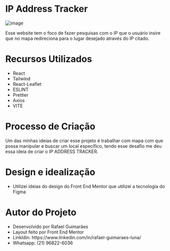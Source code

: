 <h1>IP Address Tracker</h1>

![image](https://github.com/RafaellunaDev/ip-address-tracker/assets/76930690/68f83de5-9c81-47dd-8331-6aed8112c905)

<p>Esse website tem o foco de fazer pesquisas com o IP que o usuário insire que no mapa redireciona para o lugar desejado através do IP citado. </p>

<h1>Recursos Utilizados</h1>

<ul>
  <li>React</li>
  <li>Tailwind</li>
  <li>React-Leaflet</li>
  <li>ESLINT</li>
  <li>Prettier</li>
  <li>Axios</li>
  <li>VITE</li>
</ul>

<h1>Processo de Criação</h1>

Um das minhas ideias de criar esse projeto é trabalhar com mapa com que possa manipular e buscar um local específico, tendo esse desafio me deu essa ideia de criar o IP ADDRESS TRACKER.

<h1>Design e idealização</h1>

<ul>
  <li>Utilizei ideias do design do Front End Mentor que utilizei a tecnologia do Figma</li>
</ul>

<h1>Autor do Projeto</h1>

<ul>
  <li>Desenvolvido por Rafael Guimarães</li>
  <li>Layout feito por Front End Mentor</li>
  <li>Linkldin: https://www.linkedin.com/in/rafael-guimaraes-luna/</li>
  <li>Whatsapp: (21) 96822-6036</li>
</ul>
